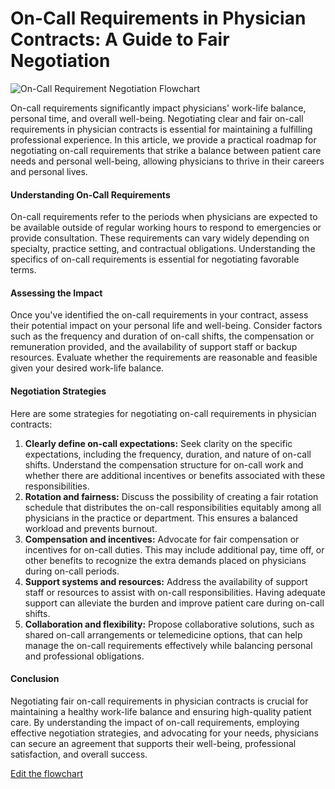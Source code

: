 # On-Call Requirements in Physician Contracts: A Guide to Fair Negotiation

![On-Call Requirement Negotiation Flowchart](https://showme.redstarplugin.com/s/uB99MlgD)

On-call requirements significantly impact physicians' work-life balance, personal time, and overall well-being. Negotiating clear and fair on-call requirements in physician contracts is essential for maintaining a fulfilling professional experience. In this article, we provide a practical roadmap for negotiating on-call requirements that strike a balance between patient care needs and personal well-being, allowing physicians to thrive in their careers and personal lives.

#### Understanding On-Call Requirements

On-call requirements refer to the periods when physicians are expected to be available outside of regular working hours to respond to emergencies or provide consultation. These requirements can vary widely depending on specialty, practice setting, and contractual obligations. Understanding the specifics of on-call requirements is essential for negotiating favorable terms.

#### Assessing the Impact

Once you've identified the on-call requirements in your contract, assess their potential impact on your personal life and well-being. Consider factors such as the frequency and duration of on-call shifts, the compensation or remuneration provided, and the availability of support staff or backup resources. Evaluate whether the requirements are reasonable and feasible given your desired work-life balance.

#### Negotiation Strategies

Here are some strategies for negotiating on-call requirements in physician contracts:

1. **Clearly define on-call expectations:** Seek clarity on the specific expectations, including the frequency, duration, and nature of on-call shifts. Understand the compensation structure for on-call work and whether there are additional incentives or benefits associated with these responsibilities.
2. **Rotation and fairness:** Discuss the possibility of creating a fair rotation schedule that distributes the on-call responsibilities equitably among all physicians in the practice or department. This ensures a balanced workload and prevents burnout.
3. **Compensation and incentives:** Advocate for fair compensation or incentives for on-call duties. This may include additional pay, time off, or other benefits to recognize the extra demands placed on physicians during on-call periods.
4. **Support systems and resources:** Address the availability of support staff or resources to assist with on-call responsibilities. Having adequate support can alleviate the burden and improve patient care during on-call shifts.
5. **Collaboration and flexibility:** Propose collaborative solutions, such as shared on-call arrangements or telemedicine options, that can help manage the on-call requirements effectively while balancing personal and professional obligations.

#### Conclusion

Negotiating fair on-call requirements in physician contracts is crucial for maintaining a healthy work-life balance and ensuring high-quality patient care. By understanding the impact of on-call requirements, employing effective negotiation strategies, and advocating for your needs, physicians can secure an agreement that supports their well-being, professional satisfaction, and overall success.

[Edit the flowchart](https://showme.redstarplugin.com/s/TyTzPJIr)
